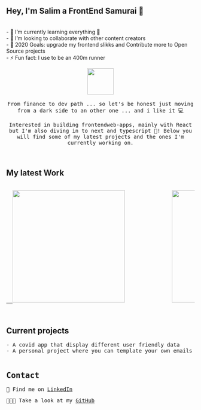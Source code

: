 ## Hey, I'm Salim a FrontEnd Samurai 👋

<br>
- 🌱 I’m currently learning everything 🤣
</br>
- 👯 I’m looking to collaborate with other content creators
</br>
- 🥅 2020 Goals: upgrade my frontend slikks and Contribute more to Open Source projects 
</br>
- ⚡ Fun fact: I use to be an 400m runner
</br>

<p align ="center">
  <img src="https://res.cloudinary.com/dd6enjauo/image/upload/v1606771670/Readme/myAvatar_1_lvvt5z.png" width=70>
  <br><br>
  <samp>
    From finance to dev path ... so let's be honest just moving from a dark side to an other one ... and i like it  💻 
    <br/>
  <br/>
    Interested in building frontendweb-apps, mainly with React but I'm also diving in to next and typescript 📖! Below you will find some of my latest projects and the ones I'm currently working on.
  <br/>

</p>
  <br/>
  <h2>My latest Work</h2>
  <pre backgroundColor="#ffffff" align="center"><a href="http://my-zoomba.herokuapp.com">
  <img src="https://res.cloudinary.com/dd6enjauo/image/upload/v1606769943/Readme/myzoomba.png" width=300></a>               <a href="https://lensproject.herokuapp.com"><img src="https://res.cloudinary.com/dd6enjauo/image/upload/v1606769882/Readme/contact.lens.png" width=300></a></pre>


  <br/>
<h2>Current projects</h2>
 <samp>- A covid app that display different  user friendly data <br/>
- A personal project  where you can template your own emails <br/>

  <br/>
<h2>Contact</h2>
<p>💼 Find me on <a href="https://www.linkedin.com/in/salimameur/">LinkedIn</a></p>

<p>👩🏼‍💻 Take a look at my <a href="https://github.com/ameursalim">GitHub</a></p>
<br/>

<!--

  <br/>
Here are some ideas to get you started:
- 🔭 I’m currently working on ...
- 🌱 I’m currently learning ...
- 👯 I’m looking to collaborate on ...
- 🤔 I’m looking for help with ...
- 💬 Ask me about ...
- 📫 How to reach me: ...
- 😄 Pronouns: ...
- ⚡ Fun fact: ...
-->

